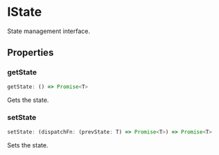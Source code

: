 # IState

State management interface.

## Properties

### getState

```ts
getState: () => Promise<T>
```

Gets the state.

### setState

```ts
setState: (dispatchFn: (prevState: T) => Promise<T>) => Promise<T>
```

Sets the state.

